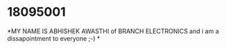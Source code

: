# 18095001
*MY NAME IS ABHISHEK AWASTHI of BRANCH ELECTRONICS and i am a dissapointment to everyone ;-) *
